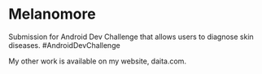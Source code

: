 # Melanomore
Submission for Android Dev Challenge that allows users to diagnose skin diseases. #AndroidDevChallenge

My other work is available on my website, daita.com.

